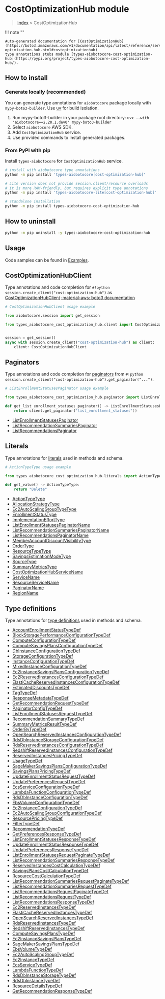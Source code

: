 # CostOptimizationHub module

> [Index](../README.md) > CostOptimizationHub


!!! note ""

    Auto-generated documentation for [CostOptimizationHub](https://boto3.amazonaws.com/v1/documentation/api/latest/reference/services/cost-optimization-hub.html#costoptimizationhub)
    type annotations stubs module [types-aiobotocore-cost-optimization-hub](https://pypi.org/project/types-aiobotocore-cost-optimization-hub/).

## How to install

### Generate locally (recommended)

You can generate type annotations for `aiobotocore` package locally with `mypy-boto3-builder`.
Use [uv](https://docs.astral.sh/uv/getting-started/installation/) for build isolation.

1. Run mypy-boto3-builder in your package root directory: `uvx --with 'aiobotocore==2.20.1.dev0' mypy-boto3-builder`
1. Select `aiobotocore` AWS SDK.
1. Add `CostOptimizationHub` service.
1. Use provided commands to install generated packages.



### From PyPI with pip

Install `types-aiobotocore` for `CostOptimizationHub` service.

```bash
# install with aiobotocore type annotations
python -m pip install 'types-aiobotocore[cost-optimization-hub]'

# Lite version does not provide session.client/resource overloads
# it is more RAM-friendly, but requires explicit type annotations
python -m pip install 'types-aiobotocore-lite[cost-optimization-hub]'

# standalone installation
python -m pip install types-aiobotocore-cost-optimization-hub
```



## How to uninstall

```bash
python -m pip uninstall -y types-aiobotocore-cost-optimization-hub
```

## Usage

Code samples can be found in [Examples](./usage.md).

## CostOptimizationHubClient

Type annotations and code completion for  `#!python session.create_client("cost-optimization-hub")` as [CostOptimizationHubClient](./client.md)
[:material-aws: boto3 documentation](https://boto3.amazonaws.com/v1/documentation/api/latest/reference/services/cost-optimization-hub.html#CostOptimizationHub.Client)

```python
# CostOptimizationHubClient usage example

from aiobotocore.session import get_session

from types_aiobotocore_cost_optimization_hub.client import CostOptimizationHubClient


session = get_session()
async with session.create_client("cost-optimization-hub") as client:
    client: CostOptimizationHubClient
```


## Paginators

Type annotations and code completion for
[paginators](./paginators.md)
from `#!python session.create_client("cost-optimization-hub").get_paginator("...")`.

```python
# ListEnrollmentStatusesPaginator usage example

from types_aiobotocore_cost_optimization_hub.paginator import ListEnrollmentStatusesPaginator

def get_list_enrollment_statuses_paginator() -> ListEnrollmentStatusesPaginator:
    return client.get_paginator("list_enrollment_statuses"))
```

- [ListEnrollmentStatusesPaginator](./paginators.md#listenrollmentstatusespaginator)
- [ListRecommendationSummariesPaginator](./paginators.md#listrecommendationsummariespaginator)
- [ListRecommendationsPaginator](./paginators.md#listrecommendationspaginator)








## Literals

Type annotations for [literals](./literals.md) used in methods and schema.

```python
# ActionTypeType usage example

from types_aiobotocore_cost_optimization_hub.literals import ActionTypeType

def get_value() -> ActionTypeType:
    return "Delete"
```

- [ActionTypeType](./literals.md#actiontypetype)
- [AllocationStrategyType](./literals.md#allocationstrategytype)
- [Ec2AutoScalingGroupTypeType](./literals.md#ec2autoscalinggrouptypetype)
- [EnrollmentStatusType](./literals.md#enrollmentstatustype)
- [ImplementationEffortType](./literals.md#implementationefforttype)
- [ListEnrollmentStatusesPaginatorName](./literals.md#listenrollmentstatusespaginatorname)
- [ListRecommendationSummariesPaginatorName](./literals.md#listrecommendationsummariespaginatorname)
- [ListRecommendationsPaginatorName](./literals.md#listrecommendationspaginatorname)
- [MemberAccountDiscountVisibilityType](./literals.md#memberaccountdiscountvisibilitytype)
- [OrderType](./literals.md#ordertype)
- [ResourceTypeType](./literals.md#resourcetypetype)
- [SavingsEstimationModeType](./literals.md#savingsestimationmodetype)
- [SourceType](./literals.md#sourcetype)
- [SummaryMetricsType](./literals.md#summarymetricstype)
- [CostOptimizationHubServiceName](./literals.md#costoptimizationhubservicename)
- [ServiceName](./literals.md#servicename)
- [ResourceServiceName](./literals.md#resourceservicename)
- [PaginatorName](./literals.md#paginatorname)
- [RegionName](./literals.md#regionname)




## Type definitions

Type annotations for [type definitions](./type_defs.md) used in methods and schema.

- [AccountEnrollmentStatusTypeDef](./type_defs.md#accountenrollmentstatustypedef)
- [BlockStoragePerformanceConfigurationTypeDef](./type_defs.md#blockstorageperformanceconfigurationtypedef)
- [ComputeConfigurationTypeDef](./type_defs.md#computeconfigurationtypedef)
- [ComputeSavingsPlansConfigurationTypeDef](./type_defs.md#computesavingsplansconfigurationtypedef)
- [DbInstanceConfigurationTypeDef](./type_defs.md#dbinstanceconfigurationtypedef)
- [StorageConfigurationTypeDef](./type_defs.md#storageconfigurationtypedef)
- [InstanceConfigurationTypeDef](./type_defs.md#instanceconfigurationtypedef)
- [MixedInstanceConfigurationTypeDef](./type_defs.md#mixedinstanceconfigurationtypedef)
- [Ec2InstanceSavingsPlansConfigurationTypeDef](./type_defs.md#ec2instancesavingsplansconfigurationtypedef)
- [Ec2ReservedInstancesConfigurationTypeDef](./type_defs.md#ec2reservedinstancesconfigurationtypedef)
- [ElastiCacheReservedInstancesConfigurationTypeDef](./type_defs.md#elasticachereservedinstancesconfigurationtypedef)
- [EstimatedDiscountsTypeDef](./type_defs.md#estimateddiscountstypedef)
- [TagTypeDef](./type_defs.md#tagtypedef)
- [ResponseMetadataTypeDef](./type_defs.md#responsemetadatatypedef)
- [GetRecommendationRequestTypeDef](./type_defs.md#getrecommendationrequesttypedef)
- [PaginatorConfigTypeDef](./type_defs.md#paginatorconfigtypedef)
- [ListEnrollmentStatusesRequestTypeDef](./type_defs.md#listenrollmentstatusesrequesttypedef)
- [RecommendationSummaryTypeDef](./type_defs.md#recommendationsummarytypedef)
- [SummaryMetricsResultTypeDef](./type_defs.md#summarymetricsresulttypedef)
- [OrderByTypeDef](./type_defs.md#orderbytypedef)
- [OpenSearchReservedInstancesConfigurationTypeDef](./type_defs.md#opensearchreservedinstancesconfigurationtypedef)
- [RdsDbInstanceStorageConfigurationTypeDef](./type_defs.md#rdsdbinstancestorageconfigurationtypedef)
- [RdsReservedInstancesConfigurationTypeDef](./type_defs.md#rdsreservedinstancesconfigurationtypedef)
- [RedshiftReservedInstancesConfigurationTypeDef](./type_defs.md#redshiftreservedinstancesconfigurationtypedef)
- [ReservedInstancesPricingTypeDef](./type_defs.md#reservedinstancespricingtypedef)
- [UsageTypeDef](./type_defs.md#usagetypedef)
- [SageMakerSavingsPlansConfigurationTypeDef](./type_defs.md#sagemakersavingsplansconfigurationtypedef)
- [SavingsPlansPricingTypeDef](./type_defs.md#savingsplanspricingtypedef)
- [UpdateEnrollmentStatusRequestTypeDef](./type_defs.md#updateenrollmentstatusrequesttypedef)
- [UpdatePreferencesRequestTypeDef](./type_defs.md#updatepreferencesrequesttypedef)
- [EcsServiceConfigurationTypeDef](./type_defs.md#ecsserviceconfigurationtypedef)
- [LambdaFunctionConfigurationTypeDef](./type_defs.md#lambdafunctionconfigurationtypedef)
- [RdsDbInstanceConfigurationTypeDef](./type_defs.md#rdsdbinstanceconfigurationtypedef)
- [EbsVolumeConfigurationTypeDef](./type_defs.md#ebsvolumeconfigurationtypedef)
- [Ec2InstanceConfigurationTypeDef](./type_defs.md#ec2instanceconfigurationtypedef)
- [Ec2AutoScalingGroupConfigurationTypeDef](./type_defs.md#ec2autoscalinggroupconfigurationtypedef)
- [ResourcePricingTypeDef](./type_defs.md#resourcepricingtypedef)
- [FilterTypeDef](./type_defs.md#filtertypedef)
- [RecommendationTypeDef](./type_defs.md#recommendationtypedef)
- [GetPreferencesResponseTypeDef](./type_defs.md#getpreferencesresponsetypedef)
- [ListEnrollmentStatusesResponseTypeDef](./type_defs.md#listenrollmentstatusesresponsetypedef)
- [UpdateEnrollmentStatusResponseTypeDef](./type_defs.md#updateenrollmentstatusresponsetypedef)
- [UpdatePreferencesResponseTypeDef](./type_defs.md#updatepreferencesresponsetypedef)
- [ListEnrollmentStatusesRequestPaginateTypeDef](./type_defs.md#listenrollmentstatusesrequestpaginatetypedef)
- [ListRecommendationSummariesResponseTypeDef](./type_defs.md#listrecommendationsummariesresponsetypedef)
- [ReservedInstancesCostCalculationTypeDef](./type_defs.md#reservedinstancescostcalculationtypedef)
- [SavingsPlansCostCalculationTypeDef](./type_defs.md#savingsplanscostcalculationtypedef)
- [ResourceCostCalculationTypeDef](./type_defs.md#resourcecostcalculationtypedef)
- [ListRecommendationSummariesRequestPaginateTypeDef](./type_defs.md#listrecommendationsummariesrequestpaginatetypedef)
- [ListRecommendationSummariesRequestTypeDef](./type_defs.md#listrecommendationsummariesrequesttypedef)
- [ListRecommendationsRequestPaginateTypeDef](./type_defs.md#listrecommendationsrequestpaginatetypedef)
- [ListRecommendationsRequestTypeDef](./type_defs.md#listrecommendationsrequesttypedef)
- [ListRecommendationsResponseTypeDef](./type_defs.md#listrecommendationsresponsetypedef)
- [Ec2ReservedInstancesTypeDef](./type_defs.md#ec2reservedinstancestypedef)
- [ElastiCacheReservedInstancesTypeDef](./type_defs.md#elasticachereservedinstancestypedef)
- [OpenSearchReservedInstancesTypeDef](./type_defs.md#opensearchreservedinstancestypedef)
- [RdsReservedInstancesTypeDef](./type_defs.md#rdsreservedinstancestypedef)
- [RedshiftReservedInstancesTypeDef](./type_defs.md#redshiftreservedinstancestypedef)
- [ComputeSavingsPlansTypeDef](./type_defs.md#computesavingsplanstypedef)
- [Ec2InstanceSavingsPlansTypeDef](./type_defs.md#ec2instancesavingsplanstypedef)
- [SageMakerSavingsPlansTypeDef](./type_defs.md#sagemakersavingsplanstypedef)
- [EbsVolumeTypeDef](./type_defs.md#ebsvolumetypedef)
- [Ec2AutoScalingGroupTypeDef](./type_defs.md#ec2autoscalinggrouptypedef)
- [Ec2InstanceTypeDef](./type_defs.md#ec2instancetypedef)
- [EcsServiceTypeDef](./type_defs.md#ecsservicetypedef)
- [LambdaFunctionTypeDef](./type_defs.md#lambdafunctiontypedef)
- [RdsDbInstanceStorageTypeDef](./type_defs.md#rdsdbinstancestoragetypedef)
- [RdsDbInstanceTypeDef](./type_defs.md#rdsdbinstancetypedef)
- [ResourceDetailsTypeDef](./type_defs.md#resourcedetailstypedef)
- [GetRecommendationResponseTypeDef](./type_defs.md#getrecommendationresponsetypedef)

